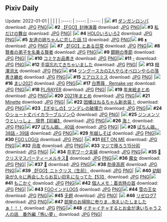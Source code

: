 ## Pixiv Daily
Update: 2022-01-01
|      |      |      |
| :----: | :----: | :----: |
|![](https://pixiv.microyu.workers.dev/c/240x480/img-master/img/2021/12/30/01/18/57/95122414_p0_master1200.jpg) **#1** [ダンガンロンパ](https://www.pixiv.net/artworks/95122414) download: [JPG](https://pixiv.microyu.workers.dev/img-original/img/2021/12/30/01/18/57/95122414_p0.jpg) [PNG](https://pixiv.microyu.workers.dev/img-original/img/2021/12/30/01/18/57/95122414_p0.png)|![](https://pixiv.microyu.workers.dev/c/240x480/img-master/img/2021/12/30/00/01/47/95120459_p0_master1200.jpg) **#2** [【FGO】封神演義](https://www.pixiv.net/artworks/95120459) download: [JPG](https://pixiv.microyu.workers.dev/img-original/img/2021/12/30/00/01/47/95120459_p0.jpg) [PNG](https://pixiv.microyu.workers.dev/img-original/img/2021/12/30/00/01/47/95120459_p0.png)|![](https://pixiv.microyu.workers.dev/c/240x480/img-master/img/2021/12/30/00/00/15/95120332_p0_master1200.jpg) **#3** [私だけの舞台](https://www.pixiv.net/artworks/95120332) download: [JPG](https://pixiv.microyu.workers.dev/img-original/img/2021/12/30/00/00/15/95120332_p0.jpg) [PNG](https://pixiv.microyu.workers.dev/img-original/img/2021/12/30/00/00/15/95120332_p0.png)|
|![](https://pixiv.microyu.workers.dev/c/240x480/img-master/img/2021/12/31/00/18/57/95146259_p0_master1200.jpg) **#4** [HOLOいろいろ2](https://www.pixiv.net/artworks/95146259) download: [JPG](https://pixiv.microyu.workers.dev/img-original/img/2021/12/31/00/18/57/95146259_p0.jpg) [PNG](https://pixiv.microyu.workers.dev/img-original/img/2021/12/31/00/18/57/95146259_p0.png)|![](https://pixiv.microyu.workers.dev/c/240x480/img-master/img/2021/12/30/00/00/20/95120359_p0_master1200.jpg) **#5** [友達の姉ちゃんに恋した話 13](https://www.pixiv.net/artworks/95120359) download: [JPG](https://pixiv.microyu.workers.dev/img-original/img/2021/12/30/00/00/20/95120359_p0.jpg) [PNG](https://pixiv.microyu.workers.dev/img-original/img/2021/12/30/00/00/20/95120359_p0.png)|![](https://pixiv.microyu.workers.dev/c/240x480/img-master/img/2021/12/31/00/15/16/95146125_p0_master1200.jpg) **#6** [♦️](https://www.pixiv.net/artworks/95146125) download: [JPG](https://pixiv.microyu.workers.dev/img-original/img/2021/12/31/00/15/16/95146125_p0.jpg) [PNG](https://pixiv.microyu.workers.dev/img-original/img/2021/12/31/00/15/16/95146125_p0.png)|
|![](https://pixiv.microyu.workers.dev/c/240x480/img-master/img/2021/12/30/11/52/05/95129198_p0_master1200.jpg) **#7** [【FGO】とある日常](https://www.pixiv.net/artworks/95129198) download: [JPG](https://pixiv.microyu.workers.dev/img-original/img/2021/12/30/11/52/05/95129198_p0.jpg) [PNG](https://pixiv.microyu.workers.dev/img-original/img/2021/12/30/11/52/05/95129198_p0.png)|![](https://pixiv.microyu.workers.dev/c/240x480/img-master/img/2021/12/31/00/00/06/95145339_p0_master1200.jpg) **#8** [賢者の弟子を名乗る賢者](https://www.pixiv.net/artworks/95145339) download: [JPG](https://pixiv.microyu.workers.dev/img-original/img/2021/12/31/00/00/06/95145339_p0.jpg) [PNG](https://pixiv.microyu.workers.dev/img-original/img/2021/12/31/00/00/06/95145339_p0.png)|![](https://pixiv.microyu.workers.dev/c/240x480/img-master/img/2021/12/30/07/30/01/95126281_p0_master1200.jpg) **#9** [鏡餅の季節](https://www.pixiv.net/artworks/95126281) download: [JPG](https://pixiv.microyu.workers.dev/img-original/img/2021/12/30/07/30/01/95126281_p0.jpg) [PNG](https://pixiv.microyu.workers.dev/img-original/img/2021/12/30/07/30/01/95126281_p0.png)|
|![](https://pixiv.microyu.workers.dev/c/240x480/img-master/img/2021/12/30/15/22/42/95132586_p0_master1200.jpg) **#10** [コミケお品書き](https://www.pixiv.net/artworks/95132586) download: [JPG](https://pixiv.microyu.workers.dev/img-original/img/2021/12/30/15/22/42/95132586_p0.jpg) [PNG](https://pixiv.microyu.workers.dev/img-original/img/2021/12/30/15/22/42/95132586_p0.png)|![](https://pixiv.microyu.workers.dev/c/240x480/img-master/img/2021/12/30/00/00/05/95120260_p0_master1200.jpg) **#11** [-](https://www.pixiv.net/artworks/95120260) download: [JPG](https://pixiv.microyu.workers.dev/img-original/img/2021/12/30/00/00/05/95120260_p0.jpg) [PNG](https://pixiv.microyu.workers.dev/img-original/img/2021/12/30/00/00/05/95120260_p0.png)|![](https://pixiv.microyu.workers.dev/c/240x480/img-master/img/2021/12/31/20/13/51/95170388_p0_master1200.jpg) **#12** [手袋忘れてきちゃいました](https://www.pixiv.net/artworks/95170388) download: [JPG](https://pixiv.microyu.workers.dev/img-original/img/2021/12/31/20/13/51/95170388_p0.jpg) [PNG](https://pixiv.microyu.workers.dev/img-original/img/2021/12/31/20/13/51/95170388_p0.png)|
|![](https://pixiv.microyu.workers.dev/c/240x480/img-master/img/2021/12/31/00/00/14/95145390_p0_master1200.jpg) **#13** [相澤消太](https://www.pixiv.net/artworks/95145390) download: [JPG](https://pixiv.microyu.workers.dev/img-original/img/2021/12/31/00/00/14/95145390_p0.jpg) [PNG](https://pixiv.microyu.workers.dev/img-original/img/2021/12/31/00/00/14/95145390_p0.png)|![](https://pixiv.microyu.workers.dev/c/240x480/img-master/img/2021/12/30/21/39/59/95141071_p0_master1200.jpg) **#14** [ツングースカの2人やらオベロンやらの落書き纏め](https://www.pixiv.net/artworks/95141071) download: [JPG](https://pixiv.microyu.workers.dev/img-original/img/2021/12/30/21/39/59/95141071_p0.jpg) [PNG](https://pixiv.microyu.workers.dev/img-original/img/2021/12/30/21/39/59/95141071_p0.png)|![](https://pixiv.microyu.workers.dev/c/240x480/img-master/img/2021/12/30/00/00/12/95120305_p0_master1200.jpg) **#15** [エアロスミス](https://www.pixiv.net/artworks/95120305) download: [JPG](https://pixiv.microyu.workers.dev/img-original/img/2021/12/30/00/00/12/95120305_p0.jpg) [PNG](https://pixiv.microyu.workers.dev/img-original/img/2021/12/30/00/00/12/95120305_p0.png)|
|![](https://pixiv.microyu.workers.dev/c/240x480/img-master/img/2021/12/31/16/37/36/95163175_p0_master1200.jpg) **#16** [まい2021](https://www.pixiv.net/artworks/95163175) download: [JPG](https://pixiv.microyu.workers.dev/img-original/img/2021/12/31/16/37/36/95163175_p0.jpg) [PNG](https://pixiv.microyu.workers.dev/img-original/img/2021/12/31/16/37/36/95163175_p0.png)|![](https://pixiv.microyu.workers.dev/c/240x480/img-master/img/2021/12/30/19/53/39/95138116_p0_master1200.jpg) **#17** [白薔薇　Remake ver](https://www.pixiv.net/artworks/95138116) download: [JPG](https://pixiv.microyu.workers.dev/img-original/img/2021/12/30/19/53/39/95138116_p0.jpg) [PNG](https://pixiv.microyu.workers.dev/img-original/img/2021/12/30/19/53/39/95138116_p0.png)|![](https://pixiv.microyu.workers.dev/c/240x480/img-master/img/2021/12/30/00/00/13/95120312_p0_master1200.jpg) **#18** [PL/RAYER](https://www.pixiv.net/artworks/95120312) download: [JPG](https://pixiv.microyu.workers.dev/img-original/img/2021/12/30/00/00/13/95120312_p0.jpg) [PNG](https://pixiv.microyu.workers.dev/img-original/img/2021/12/30/00/00/13/95120312_p0.png)|
|![](https://pixiv.microyu.workers.dev/c/240x480/img-master/img/2021/12/31/12/37/47/95157407_p0_master1200.jpg) **#19** [年末絵まとめ](https://www.pixiv.net/artworks/95157407) download: [JPG](https://pixiv.microyu.workers.dev/img-original/img/2021/12/31/12/37/47/95157407_p0.jpg) [PNG](https://pixiv.microyu.workers.dev/img-original/img/2021/12/31/12/37/47/95157407_p0.png)|![](https://pixiv.microyu.workers.dev/c/240x480/img-master/img/2021/12/30/00/10/38/95120779_p0_master1200.jpg) **#20** [2021年まとめ](https://www.pixiv.net/artworks/95120779) download: [JPG](https://pixiv.microyu.workers.dev/img-original/img/2021/12/30/00/10/38/95120779_p0.jpg) [PNG](https://pixiv.microyu.workers.dev/img-original/img/2021/12/30/00/10/38/95120779_p0.png)|![](https://pixiv.microyu.workers.dev/c/240x480/img-master/img/2021/12/31/00/00/04/95145325_p0_master1200.jpg) **#21** [Minette](https://www.pixiv.net/artworks/95145325) download: [JPG](https://pixiv.microyu.workers.dev/img-original/img/2021/12/31/00/00/04/95145325_p0.jpg) [PNG](https://pixiv.microyu.workers.dev/img-original/img/2021/12/31/00/00/04/95145325_p0.png)|
|![](https://pixiv.microyu.workers.dev/c/240x480/img-master/img/2021/12/30/00/00/17/95120346_p0_master1200.jpg) **#22** [因幡はねるちゃん新衣装！](https://www.pixiv.net/artworks/95120346) download: [JPG](https://pixiv.microyu.workers.dev/img-original/img/2021/12/30/00/00/17/95120346_p0.jpg) [PNG](https://pixiv.microyu.workers.dev/img-original/img/2021/12/30/00/00/17/95120346_p0.png)|![](https://pixiv.microyu.workers.dev/c/240x480/img-master/img/2021/12/31/13/00/29/95157866_p0_master1200.jpg) **#23** [【ぎゆしの】ツンデレの破壊力](https://www.pixiv.net/artworks/95157866) download: [JPG](https://pixiv.microyu.workers.dev/img-original/img/2021/12/31/13/00/29/95157866_p0.jpg) [PNG](https://pixiv.microyu.workers.dev/img-original/img/2021/12/31/13/00/29/95157866_p0.png)|![](https://pixiv.microyu.workers.dev/c/240x480/img-master/img/2021/12/30/00/00/22/95120365_p0_master1200.jpg) **#24** [◇ショート丈バイカラーブルゾン◇](https://www.pixiv.net/artworks/95120365) download: [JPG](https://pixiv.microyu.workers.dev/img-original/img/2021/12/30/00/00/22/95120365_p0.jpg) [PNG](https://pixiv.microyu.workers.dev/img-original/img/2021/12/30/00/00/22/95120365_p0.png)|
|![](https://pixiv.microyu.workers.dev/c/240x480/img-master/img/2021/12/31/18/00/10/95165850_p0_master1200.jpg) **#25** [ジンメンソウといっしょ　限界【前編】](https://www.pixiv.net/artworks/95165850) download: [JPG](https://pixiv.microyu.workers.dev/img-original/img/2021/12/31/18/00/10/95165850_p0.jpg) [PNG](https://pixiv.microyu.workers.dev/img-original/img/2021/12/31/18/00/10/95165850_p0.png)|![](https://pixiv.microyu.workers.dev/c/240x480/img-master/img/2021/12/30/00/00/15/95120330_p0_master1200.jpg) **#26** [海！](https://www.pixiv.net/artworks/95120330) download: [JPG](https://pixiv.microyu.workers.dev/img-original/img/2021/12/30/00/00/15/95120330_p0.jpg) [PNG](https://pixiv.microyu.workers.dev/img-original/img/2021/12/30/00/00/15/95120330_p0.png)|![](https://pixiv.microyu.workers.dev/c/240x480/img-master/img/2021/12/31/07/00/05/95152243_p0_master1200.jpg) **#27** [ぱちん娘。 40話](https://www.pixiv.net/artworks/95152243) download: [JPG](https://pixiv.microyu.workers.dev/img-original/img/2021/12/31/07/00/05/95152243_p0.jpg) [PNG](https://pixiv.microyu.workers.dev/img-original/img/2021/12/31/07/00/05/95152243_p0.png)|
|![](https://pixiv.microyu.workers.dev/c/240x480/img-master/img/2021/12/30/20/00/04/95138297_p0_master1200.jpg) **#28** [ぱちん娘。 38話・39話](https://www.pixiv.net/artworks/95138297) download: [JPG](https://pixiv.microyu.workers.dev/img-original/img/2021/12/30/20/00/04/95138297_p0.jpg) [PNG](https://pixiv.microyu.workers.dev/img-original/img/2021/12/30/20/00/04/95138297_p0.png)|![](https://pixiv.microyu.workers.dev/c/240x480/img-master/img/2021/12/31/20/30/00/95170971_p0_master1200.jpg) **#29** [年越しそば](https://www.pixiv.net/artworks/95170971) download: [JPG](https://pixiv.microyu.workers.dev/img-original/img/2021/12/31/20/30/00/95170971_p0.jpg) [PNG](https://pixiv.microyu.workers.dev/img-original/img/2021/12/31/20/30/00/95170971_p0.png)|![](https://pixiv.microyu.workers.dev/c/240x480/img-master/img/2021/12/31/23/33/17/95179153_p0_master1200.jpg) **#30** [FGO LOG⑬](https://www.pixiv.net/artworks/95179153) download: [JPG](https://pixiv.microyu.workers.dev/img-original/img/2021/12/31/23/33/17/95179153_p0.jpg) [PNG](https://pixiv.microyu.workers.dev/img-original/img/2021/12/31/23/33/17/95179153_p0.png)|
|![](https://pixiv.microyu.workers.dev/c/240x480/img-master/img/2021/12/30/00/00/07/95120270_p0_master1200.jpg) **#31** [BET ON ME](https://www.pixiv.net/artworks/95120270) download: [JPG](https://pixiv.microyu.workers.dev/img-original/img/2021/12/30/00/00/07/95120270_p0.jpg) [PNG](https://pixiv.microyu.workers.dev/img-original/img/2021/12/30/00/00/07/95120270_p0.png)|![](https://pixiv.microyu.workers.dev/c/240x480/img-master/img/2021/12/30/13/35/20/95130769_p0_master1200.jpg) **#32** [月夜](https://www.pixiv.net/artworks/95130769) download: [JPG](https://pixiv.microyu.workers.dev/img-original/img/2021/12/30/13/35/20/95130769_p0.jpg) [PNG](https://pixiv.microyu.workers.dev/img-original/img/2021/12/30/13/35/20/95130769_p0.png)|![](https://pixiv.microyu.workers.dev/c/240x480/img-master/img/2021/12/31/00/00/35/95145479_p0_master1200.jpg) **#33** [マジで移ろう15分前](https://www.pixiv.net/artworks/95145479) download: [JPG](https://pixiv.microyu.workers.dev/img-original/img/2021/12/31/00/00/35/95145479_p0.jpg) [PNG](https://pixiv.microyu.workers.dev/img-original/img/2021/12/31/00/00/35/95145479_p0.png)|
|![](https://pixiv.microyu.workers.dev/c/240x480/img-master/img/2021/12/31/16/48/53/95163480_p0_master1200.jpg) **#34** [在宅ワーク夫婦](https://www.pixiv.net/artworks/95163480) download: [JPG](https://pixiv.microyu.workers.dev/img-original/img/2021/12/31/16/48/53/95163480_p0.jpg) [PNG](https://pixiv.microyu.workers.dev/img-original/img/2021/12/31/16/48/53/95163480_p0.png)|![](https://pixiv.microyu.workers.dev/c/240x480/img-master/img/2021/12/30/00/23/15/95121146_p0_master1200.jpg) **#35** [🎄クリスマスパーティーメルキス🎄](https://www.pixiv.net/artworks/95121146) download: [JPG](https://pixiv.microyu.workers.dev/img-original/img/2021/12/30/00/23/15/95121146_p0.jpg) [PNG](https://pixiv.microyu.workers.dev/img-original/img/2021/12/30/00/23/15/95121146_p0.png)|![](https://pixiv.microyu.workers.dev/c/240x480/img-master/img/2021/12/30/21/59/44/95141635_p0_master1200.jpg) **#36** [魔女](https://www.pixiv.net/artworks/95141635) download: [JPG](https://pixiv.microyu.workers.dev/img-original/img/2021/12/30/21/59/44/95141635_p0.jpg) [PNG](https://pixiv.microyu.workers.dev/img-original/img/2021/12/30/21/59/44/95141635_p0.png)|
|![](https://pixiv.microyu.workers.dev/c/240x480/img-master/img/2021/12/30/00/00/04/95120252_p0_master1200.jpg) **#37** [🐙](https://www.pixiv.net/artworks/95120252) download: [JPG](https://pixiv.microyu.workers.dev/img-original/img/2021/12/30/00/00/04/95120252_p0.jpg) [PNG](https://pixiv.microyu.workers.dev/img-original/img/2021/12/30/00/00/04/95120252_p0.png)|![](https://pixiv.microyu.workers.dev/c/240x480/img-master/img/2021/12/31/00/00/12/95145376_p0_master1200.jpg) **#38** [肋骨高原](https://www.pixiv.net/artworks/95145376) download: [JPG](https://pixiv.microyu.workers.dev/img-original/img/2021/12/31/00/00/12/95145376_p0.jpg) [PNG](https://pixiv.microyu.workers.dev/img-original/img/2021/12/31/00/00/12/95145376_p0.png)|![](https://pixiv.microyu.workers.dev/c/240x480/img-master/img/2021/12/31/13/34/21/95158611_p0_master1200.jpg) **#39** [【FGO】ニトクリス（生前）](https://www.pixiv.net/artworks/95158611) download: [JPG](https://pixiv.microyu.workers.dev/img-original/img/2021/12/31/13/34/21/95158611_p0.jpg) [PNG](https://pixiv.microyu.workers.dev/img-original/img/2021/12/31/13/34/21/95158611_p0.png)|
|![](https://pixiv.microyu.workers.dev/c/240x480/img-master/img/2021/12/31/00/00/27/95145455_p0_master1200.jpg) **#40** [幼馴染が久々に再会したらお互い巨乳になってた【53】](https://www.pixiv.net/artworks/95145455) download: [JPG](https://pixiv.microyu.workers.dev/img-original/img/2021/12/31/00/00/27/95145455_p0.jpg) [PNG](https://pixiv.microyu.workers.dev/img-original/img/2021/12/31/00/00/27/95145455_p0.png)|![](https://pixiv.microyu.workers.dev/c/240x480/img-master/img/2021/12/30/07/44/00/95126385_p0_master1200.jpg) **#41** [もこかぐ](https://www.pixiv.net/artworks/95126385) download: [JPG](https://pixiv.microyu.workers.dev/img-original/img/2021/12/30/07/44/00/95126385_p0.jpg) [PNG](https://pixiv.microyu.workers.dev/img-original/img/2021/12/30/07/44/00/95126385_p0.png)|![](https://pixiv.microyu.workers.dev/c/240x480/img-master/img/2021/12/31/09/00/03/95153408_p0_master1200.jpg) **#42** [個人メモ：着衣時の首](https://www.pixiv.net/artworks/95153408) download: [JPG](https://pixiv.microyu.workers.dev/img-original/img/2021/12/31/09/00/03/95153408_p0.jpg) [PNG](https://pixiv.microyu.workers.dev/img-original/img/2021/12/31/09/00/03/95153408_p0.png)|
|![](https://pixiv.microyu.workers.dev/c/240x480/img-master/img/2021/12/31/18/49/33/95167504_p0_master1200.jpg) **#43** [FGOインドLOG5](https://www.pixiv.net/artworks/95167504) download: [JPG](https://pixiv.microyu.workers.dev/img-original/img/2021/12/31/18/49/33/95167504_p0.jpg) [PNG](https://pixiv.microyu.workers.dev/img-original/img/2021/12/31/18/49/33/95167504_p0.png)|![](https://pixiv.microyu.workers.dev/c/240x480/img-master/img/2021/12/31/18/42/54/95167276_p0_master1200.jpg) **#44** [雪の王女](https://www.pixiv.net/artworks/95167276) download: [JPG](https://pixiv.microyu.workers.dev/img-original/img/2021/12/31/18/42/54/95167276_p0.jpg) [PNG](https://pixiv.microyu.workers.dev/img-original/img/2021/12/31/18/42/54/95167276_p0.png)|![](https://pixiv.microyu.workers.dev/c/240x480/img-master/img/2021/12/30/00/00/41/95120403_p0_master1200.jpg) **#45** [无题](https://www.pixiv.net/artworks/95120403) download: [JPG](https://pixiv.microyu.workers.dev/img-original/img/2021/12/30/00/00/41/95120403_p0.jpg) [PNG](https://pixiv.microyu.workers.dev/img-original/img/2021/12/30/00/00/41/95120403_p0.png)|
|![](https://pixiv.microyu.workers.dev/c/240x480/img-master/img/2021/12/31/01/12/21/95147839_p0_master1200.jpg) **#46** [リゼログ7](https://www.pixiv.net/artworks/95147839) download: [JPG](https://pixiv.microyu.workers.dev/img-original/img/2021/12/31/01/12/21/95147839_p0.jpg) [PNG](https://pixiv.microyu.workers.dev/img-original/img/2021/12/31/01/12/21/95147839_p0.png)|![](https://pixiv.microyu.workers.dev/c/240x480/img-master/img/2021/12/31/00/21/08/95146326_p0_master1200.jpg) **#47** [部屋のお掃除に参りま...失礼いたしましたぁ！！！](https://www.pixiv.net/artworks/95146326) download: [JPG](https://pixiv.microyu.workers.dev/img-original/img/2021/12/31/00/21/08/95146326_p0.jpg) [PNG](https://pixiv.microyu.workers.dev/img-original/img/2021/12/31/00/21/08/95146326_p0.png)|![](https://pixiv.microyu.workers.dev/c/240x480/img-master/img/2021/12/31/17/00/03/95163848_p0_master1200.jpg) **#48** [イチャイチャするとお金が湧いちゃう２人の話　番外編「怖い夢」](https://www.pixiv.net/artworks/95163848) download: [JPG](https://pixiv.microyu.workers.dev/img-original/img/2021/12/31/17/00/03/95163848_p0.jpg) [PNG](https://pixiv.microyu.workers.dev/img-original/img/2021/12/31/17/00/03/95163848_p0.png)|

